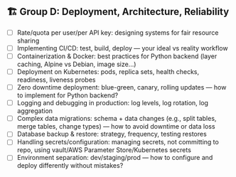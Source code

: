 ## 🏗️ Group D: Deployment, Architecture, Reliability

- [ ] Rate/quota per user/per API key: designing systems for fair resource sharing
- [ ] Implementing CI/CD: test, build, deploy — your ideal vs reality workflow
- [ ] Containerization & Docker: best practices for Python backend (layer caching, Alpine vs Debian, image size...)
- [ ] Deployment on Kubernetes: pods, replica sets, health checks, readiness, liveness probes
- [ ] Zero downtime deployment: blue-green, canary, rolling updates — how to implement for Python backend?
- [ ] Logging and debugging in production: log levels, log rotation, log aggregation
- [ ] Complex data migrations: schema + data changes (e.g., split tables, merge tables, change types) — how to avoid downtime or data loss
- [ ] Database backup & restore: strategy, frequency, testing restores
- [ ] Handling secrets/configuration: managing secrets, not committing to repo, using vault/AWS Parameter Store/Kubernetes secrets
- [ ] Environment separation: dev/staging/prod — how to configure and deploy differently without mistakes?
